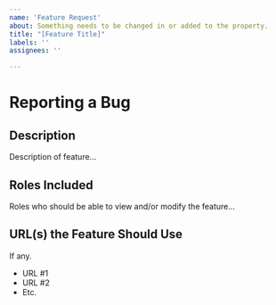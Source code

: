 ```yaml
---
name: 'Feature Request'
about: Something needs to be changed in or added to the property.
title: "[Feature Title]"
labels: ''
assignees: ''

---
```


# Reporting a Bug

## Description

Description of feature...

## Roles Included

Roles who should be able to view and/or modify the feature...

## URL(s) the Feature Should Use

If any.

- URL #1
- URL #2
- Etc.



